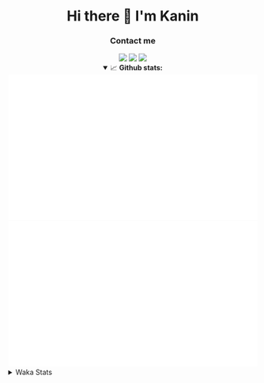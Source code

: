 <div align="center">
 <h1>Hi there 👋 I'm Kanin</h1>
 <h3>Contact me</h3>
 <a href="mailto:im@kanin.dev"><img src="https://img.shields.io/badge/gmail-%23D14836.svg?&style=for-the-badge&logo=gmail&logoColor=white"/></a>
 <a href="https://twitter.com/KaninTwt"><img src="https://img.shields.io/badge/twitter-%231DA1F2.svg?&style=for-the-badge&logo=twitter&logoColor=white"/></a>
 <a href="https://www.linkedin.com/in/KaninDev"><img src="https://img.shields.io/badge/linkedin-%230077B5.svg?&style=for-the-badge&logo=linkedin&logoColor=white"/></a>
<details open>
  <summary>📈 <b>Github stats:</b></summary>
  <img src="https://github.com/Kanin/Kanin/blob/master/scripts/GitHubStats/generated/overview.svg"/>
  <img src="https://github.com/Kanin/Kanin/blob/master/scripts/GitHubStats/generated/languages.svg"/>
</details>
</div>

<details>
 <summary>Waka Stats</summary>

<!--START_SECTION:waka-->
![Code Time](http://img.shields.io/badge/Code%20Time-2%2C176%20hrs%202%20mins-blue)

![Profile Views](http://img.shields.io/badge/Profile%20Views-1-blue)

![Lines of code](https://img.shields.io/badge/From%20Hello%20World%20I%27ve%20Written-549.7%20thousand%20lines%20of%20code-blue)

**🐱 My GitHub Data** 

> 📦 104.1 kB Used in GitHub's Storage 
 > 
> 🏆 683 Contributions in the Year 2023
 > 
> 🚫 Not Opted to Hire
 > 
> 📜 23 Public Repositories 
 > 
> 🔑 11 Private Repositories 
 > 
**I'm an Early 🐤** 

```text
🌞 Morning                2315 commits        ███████░░░░░░░░░░░░░░░░░░   26.09 % 
🌆 Daytime                2739 commits        ████████░░░░░░░░░░░░░░░░░   30.87 % 
🌃 Evening                2571 commits        ███████░░░░░░░░░░░░░░░░░░   28.97 % 
🌙 Night                  1249 commits        ████░░░░░░░░░░░░░░░░░░░░░   14.07 % 
```
📅 **I'm Most Productive on Monday** 

```text
Monday                   1740 commits        █████░░░░░░░░░░░░░░░░░░░░   19.61 % 
Tuesday                  1234 commits        ███░░░░░░░░░░░░░░░░░░░░░░   13.91 % 
Wednesday                861 commits         ██░░░░░░░░░░░░░░░░░░░░░░░   09.70 % 
Thursday                 1352 commits        ████░░░░░░░░░░░░░░░░░░░░░   15.24 % 
Friday                   1504 commits        ████░░░░░░░░░░░░░░░░░░░░░   16.95 % 
Saturday                 830 commits         ██░░░░░░░░░░░░░░░░░░░░░░░   09.35 % 
Sunday                   1353 commits        ████░░░░░░░░░░░░░░░░░░░░░   15.25 % 
```


📊 **This Week I Spent My Time On** 

```text
🕑︎ Time Zone: America/New_York

💬 Programming Languages: 
Python                   20 hrs 16 mins      ███████████████████████░░   92.69 % 
TypeScript               55 mins             █░░░░░░░░░░░░░░░░░░░░░░░░   04.19 % 
virtualenv               7 mins              ░░░░░░░░░░░░░░░░░░░░░░░░░   00.58 % 
GitIgnore file           7 mins              ░░░░░░░░░░░░░░░░░░░░░░░░░   00.56 % 
CSS                      7 mins              ░░░░░░░░░░░░░░░░░░░░░░░░░   00.55 % 

🔥 Editors: 
PyCharm                  20 hrs 40 mins      ████████████████████████░   94.47 % 
WebStorm                 1 hr 12 mins        █░░░░░░░░░░░░░░░░░░░░░░░░   05.53 % 

🐱‍💻 Projects: 
P4P                      19 hrs 34 mins      ██████████████████████░░░   89.44 % 
mysite                   1 hr 9 mins         █░░░░░░░░░░░░░░░░░░░░░░░░   05.30 % 
VoiceSphere              1 hr 4 mins         █░░░░░░░░░░░░░░░░░░░░░░░░   04.93 % 
monopoly                 3 mins              ░░░░░░░░░░░░░░░░░░░░░░░░░   00.23 % 
Unknown Project          0 secs              ░░░░░░░░░░░░░░░░░░░░░░░░░   00.07 % 

💻 Operating System: 
Windows                  21 hrs 52 mins      █████████████████████████   100.00 % 
```

**I Mostly Code in Python** 

```text
Python                   29 repos            █████████████████░░░░░░░░   67.44 % 
Java                     5 repos             ███░░░░░░░░░░░░░░░░░░░░░░   11.63 % 
JavaScript               3 repos             ██░░░░░░░░░░░░░░░░░░░░░░░   06.98 % 
Kotlin                   2 repos             █░░░░░░░░░░░░░░░░░░░░░░░░   04.65 % 
HTML                     1 repo              █░░░░░░░░░░░░░░░░░░░░░░░░   02.33 % 
```



**Timeline**

![Lines of Code chart](https://raw.githubusercontent.com/Kanin/Kanin/master/assets/bar_graph.png)


 Last Updated on 22/11/2023 23:04:15 UTC
<!--END_SECTION:waka-->
</details>
